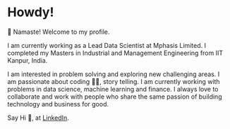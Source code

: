 # Howdy!

<!--**akashsonowal/akashsonowal** is a ✨ _special_ ✨ repository because its `README.md` (this file) appears on your GitHub profile.

Here are some ideas to get you started:

- 🔭 I’m currently working on ...
- 🌱 I’m currently learning ...
- 👯 I’m looking to collaborate on ...
- 🤔 I’m looking for help with ...
- 💬 Ask me about ...
- 📫 How to reach me: ...
- 😄 Pronouns: ...
- ⚡ Fun fact: ...
-->
:pray: Namaste! Welcome to my profile.  

I am currently working as a Lead Data Scientist at Mphasis Limited. I completed my Masters in Industrial and Management Engineering from IIT Kanpur, India.

I am interested in problem solving and exploring new challenging areas. I am passionate about coding :technologist:, story telling. I am currently working with problems in data science, machine learning and finance. I always love to collaborate and work with people who share the same passion of building technology and business for good. 

Say Hi :wave:, at [LinkedIn](https://www.linkedin.com/in/akashsonowal/).



